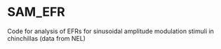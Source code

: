 # SAM_EFR
Code for analysis of EFRs for sinusoidal amplitude modulation stimuli in chinchillas (data from NEL)
